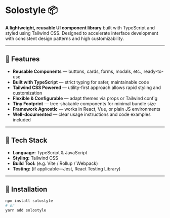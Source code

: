 # Solostyle 📦

**A lightweight, reusable UI component library** built with TypeScript and styled using Tailwind CSS. Designed to accelerate interface development with consistent design patterns and high customizability.

---

## 🌟 Features

- **Reusable Components** — buttons, cards, forms, modals, etc., ready-to-use
- **Built with TypeScript** — strict typing for safer, maintainable code
- **Tailwind CSS Powered** — utility-first approach allows rapid styling and customization
- **Flexible & Configurable** — adapt themes via props or Tailwind config
- **Tiny Footprint** — tree-shakable components for minimal bundle size
- **Framework Agnostic** — works in React, Vue, or plain JS environments
- **Well-documented** — clear usage instructions and code examples included

---

## 🚀 Tech Stack

- **Language:** TypeScript & JavaScript  
- **Styling:** Tailwind CSS  
- **Build Tool:** (e.g. Vite / Rollup / Webpack)  
- **Testing:** (if applicable—Jest, React Testing Library)

---

## 📂 Installation

```bash
npm install solostyle
# or
yarn add solostyle
